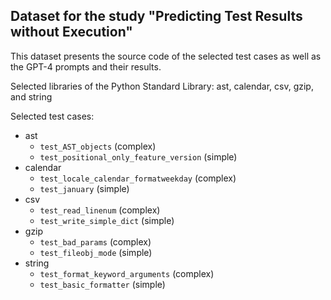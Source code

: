## Dataset for the study "Predicting Test Results without Execution"

This dataset presents the source code of the selected test cases as well as the GPT-4 prompts and their results.

Selected libraries of the Python Standard Library: ast, calendar, csv, gzip, and string

Selected test cases:

- ast
  - `test_AST_objects` (complex)
  - `test_positional_only_feature_version` (simple)
- calendar
  - `test_locale_calendar_formatweekday` (complex)
  - `test_january` (simple)
- csv
  - `test_read_linenum` (complex)
  - `test_write_simple_dict` (simple)
- gzip
  - `test_bad_params` (complex)
  - `test_fileobj_mode` (simple)
- string
  - `test_format_keyword_arguments` (complex)
  - `test_basic_formatter` (simple)
